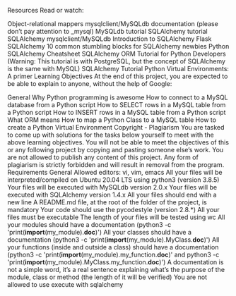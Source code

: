 Resources
Read or watch:

Object-relational mappers
mysqlclient/MySQLdb documentation (please don’t pay attention to _mysql)
MySQLdb tutorial
SQLAlchemy tutorial
SQLAlchemy
mysqlclient/MySQLdb
Introduction to SQLAlchemy
Flask SQLAlchemy
10 common stumbling blocks for SQLAlchemy newbies
Python SQLAlchemy Cheatsheet
SQLAlchemy ORM Tutorial for Python Developers (Warning: This tutorial is with PostgreSQL, but the concept of SQLAlchemy is the same with MySQL)
SQLAlchemy Tutorial
Python Virtual Environments: A primer
Learning Objectives
At the end of this project, you are expected to be able to explain to anyone, without the help of Google:

General
Why Python programming is awesome
How to connect to a MySQL database from a Python script
How to SELECT rows in a MySQL table from a Python script
How to INSERT rows in a MySQL table from a Python script
What ORM means
How to map a Python Class to a MySQL table
How to create a Python Virtual Environment
Copyright - Plagiarism
You are tasked to come up with solutions for the tasks below yourself to meet with the above learning objectives.
You will not be able to meet the objectives of this or any following project by copying and pasting someone else’s work.
You are not allowed to publish any content of this project.
Any form of plagiarism is strictly forbidden and will result in removal from the program.
Requirements
General
Allowed editors: vi, vim, emacs
All your files will be interpreted/compiled on Ubuntu 20.04 LTS using python3 (version 3.8.5)
Your files will be executed with MySQLdb version 2.0.x
Your files will be executed with SQLAlchemy version 1.4.x
All your files should end with a new line
A README.md file, at the root of the folder of the project, is mandatory
Your code should use the pycodestyle (version 2.8.*)
All your files must be executable
The length of your files will be tested using wc
All your modules should have a documentation (python3 -c 'print(__import__(my_module).__doc__)')
All your classes should have a documentation (python3 -c 'print(__import__(my_module).MyClass.__doc__)')
All your functions (inside and outside a class) should have a documentation (python3 -c 'print(__import__(my_module).my_function.__doc__)' and python3 -c 'print(__import__(my_module).MyClass.my_function.__doc__)')
A documentation is not a simple word, it’s a real sentence explaining what’s the purpose of the module, class or method (the length of it will be verified)
You are not allowed to use execute with sqlalchemy
